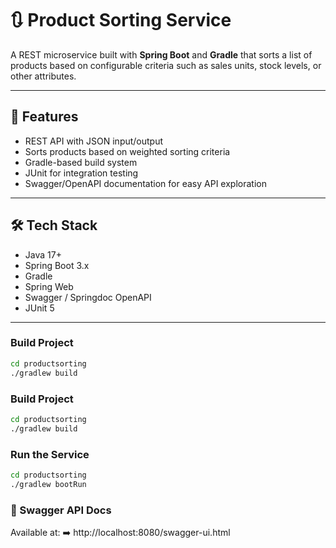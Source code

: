 # 🔃 Product Sorting Service

A REST microservice built with **Spring Boot** and **Gradle** that sorts a list of products based on configurable criteria such as sales units, stock levels, or other attributes.

---

## 🚀 Features

- REST API with JSON input/output
- Sorts products based on weighted sorting criteria
- Gradle-based build system
- JUnit for integration testing
- Swagger/OpenAPI documentation for easy API exploration

---

## 🛠️ Tech Stack

- Java 17+
- Spring Boot 3.x
- Gradle
- Spring Web
- Swagger / Springdoc OpenAPI
- JUnit 5

---

### Build Project

```bash
cd productsorting
./gradlew build
```

### Build Project

```bash
cd productsorting
./gradlew build
```

### Run the Service

```bash
cd productsorting
./gradlew bootRun
```

### 🧭 Swagger API Docs
Available at:
➡️ http://localhost:8080/swagger-ui.html

